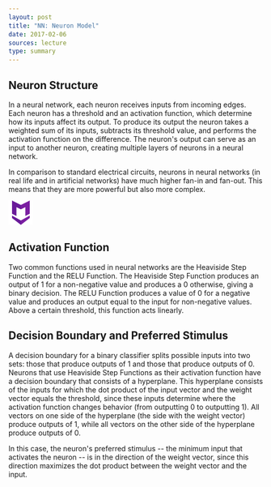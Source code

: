 ```yaml
---
layout: post
title: "NN: Neuron Model"
date: 2017-02-06
sources: lecture
type: summary
---
```


## Neuron Structure

In a neural network, each neuron receives inputs from incoming edges. Each neuron has a threshold and an activation function, which determine how its inputs affect its output. To produce its output the neuron takes a weighted sum of its inputs, subtracts its threshold value, and performs the activation function on the difference. The neuron's output can serve as an input to another neuron, creating multiple layers of neurons in a neural network.

In comparison to standard electrical circuits, neurons in neural networks (in real life and in artificial networks) have much higher fan-in and fan-out. This means that they are more powerful but also more complex.

![alt text][logo]

[logo]: https://github.com/adam-p/markdown-here/raw/master/src/common/images/icon48.png "Logo Title Text 2"
## Activation Function

Two common functions used in neural networks are the Heaviside Step Function and the RELU Function. The Heaviside Step Function produces an output of 1 for a non-negative value and produces a 0 otherwise, giving a binary decision. The RELU Function produces a value of 0 for a negative value and produces an output equal to the input for non-negative values. Above a certain threshold, this function acts linearly.

## Decision Boundary and Preferred Stimulus

A decision boundary for a binary classifier splits possible inputs into two sets: those that produce outputs of 1 and those that produce outputs of 0. Neurons that use Heaviside Step Functions as their activation function have a decision boundary that consists of a hyperplane. This hyperplane consists of the inputs for which the dot product of the input vector and the weight vector equals the threshold, since these inputs determine where the activation function changes behavior (from outputting 0 to outputting 1). All vectors on one side of the hyperplane (the side with the weight vector) produce outputs of 1, while all vectors on the other side of the hyperplane produce outputs of 0.

In this case, the neuron's preferred stimulus -- the minimum input that activates the neuron -- is in the direction of the weight vector, since this direction maximizes the dot product between the weight vector and the input.
